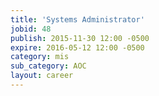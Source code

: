 ```yaml
---
title: 'Systems Administrator'
jobid: 48
publish: 2015-11-30 12:00 -0500
expire: 2016-05-12 12:00 -0500
category: mis
sub_category: AOC
layout: career
---
```

